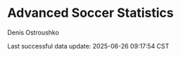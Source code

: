 # Advanced Soccer Statistics
Denis Ostroushko

<!-- gfm -->

Last successful data update: 2025-06-26 09:17:54 CST
